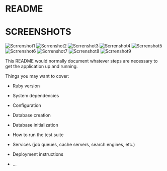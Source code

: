 # README

# SCREENSHOTS

![Scrrenshot1](https://res.cloudinary.com/dxaovcjmr/image/upload/v1714293970/1_uattda.png)
![Scrrenshot2](https://res.cloudinary.com/dxaovcjmr/image/upload/v1714293966/2_m11v45.png)
![Scrrenshot3](https://res.cloudinary.com/dxaovcjmr/image/upload/v1714293971/3_qjkmvg.png)
![Scrrenshot4](https://res.cloudinary.com/dxaovcjmr/image/upload/v1714293967/4_f7wqil.png)
![Scrrenshot5](https://res.cloudinary.com/dxaovcjmr/image/upload/v1714293966/5_ptfzez.png)
![Scrrenshot6](https://res.cloudinary.com/dxaovcjmr/image/upload/v1714293976/6_juou0n.png)
![Scrrenshot7](https://res.cloudinary.com/dxaovcjmr/image/upload/v1714293972/7_y4zpyl.png)
![Scrrenshot8](https://res.cloudinary.com/dxaovcjmr/image/upload/v1714293971/8_hn45ls.png)
![Scrrenshot9](https://res.cloudinary.com/dxaovcjmr/image/upload/v1714293971/9_dn9uq3.png)

This README would normally document whatever steps are necessary to get the
application up and running.

Things you may want to cover:

* Ruby version

* System dependencies

* Configuration

* Database creation

* Database initialization

* How to run the test suite

* Services (job queues, cache servers, search engines, etc.)

* Deployment instructions

* ...

